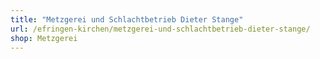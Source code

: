 ```yaml
---
title: "Metzgerei und Schlachtbetrieb Dieter Stange"
url: /efringen-kirchen/metzgerei-und-schlachtbetrieb-dieter-stange/
shop: Metzgerei
---
```

